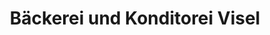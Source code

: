 ---
title: "Bäckerei und Konditorei Visel"
url: /stutensee/baeckerei-und-konditorei-visel/
shop: Bäckerei
---